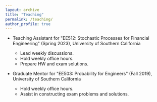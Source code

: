 ```yaml
---
layout: archive
title: "Teaching"
permalink: /teaching/
author_profile: true
---
```


* Teaching Assistant for 
"EE512: Stochastic Processes for Financial Engineering" (Spring 2023),
University of Southern California
    * Lead weekly discussions.
    * Hold weekly office hours.
    * Prepare HW and exam solutions.

* Graduate Mentor for "EE503: Probability for Engineers" (Fall 2019),
University of Southern California
    * Hold weekly office hours.
    * Assist in constructing exam problems and solutions. 

